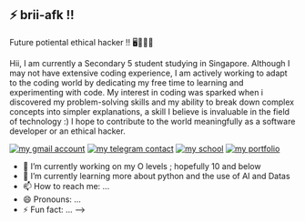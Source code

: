 ## ⚡ brii-afk !!

Future potiental ethical hacker !! 🖥👩🏻‍💻

Hii, I am currently a Secondary 5 student studying in Singapore. Although I may not have extensive coding experience, I am actively working to adapt to the coding world by dedicating my free time to learning and experimenting with code. My interest in coding was sparked when i discovered my problem-solving skills and my ability to break down complex concepts into simpler explanations, a skill I believe is invaluable in the field of technology :) I hope to contribute to the world meaningfully as a software developer or an ethical hacker.

  <p align= "left">
    <a href= "https://walkingbanana7@gmail.com">
      <img alt= "my gmail account" 
      src= "https://custom-icon-badges.demolab.com/badge/GMAIL-yellow.svg?logo=fire&logoColor=fff"/></a>
    <a href= "https://t.me/walkinbrii">
      <img alt= "my telegram contact" 
      src= "https://custom-icon-badges.demolab.com/badge/TELEGRAM-blue.svg?logo=download-cloud&logoSource=feather"/></a>
    <a href= https://www.holyinnocentshigh.moe.edu.sg/>
      <img alt= "my school"
      src= "https://custom-icon-badges.demolab.com/badge/SCHOOL-green.svg?logo=star"/></a>
      <a href= >
      <img alt= "my portfolio"
      src= "https://custom-icon-badges.demolab.com/badge/PORTFOLIO-red.svg?logo=award&logoSource=feather"/></a>
    


- 🔭 I’m currently working on my O levels ; hopefully 10 and below 
- 🌱 I’m currently learning more about python and the use of AI and Datas
- 📫 How to reach me: ...
- 😄 Pronouns: ...
- ⚡ Fun fact: ...
-->
